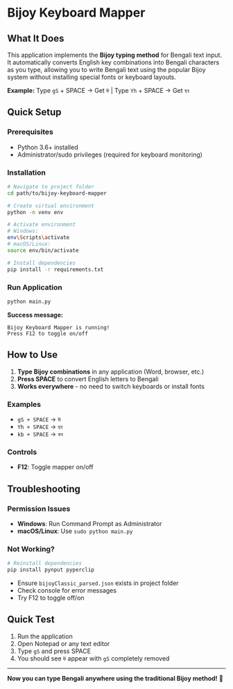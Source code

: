 # Bijoy Keyboard Mapper

## What It Does
This application implements the **Bijoy typing method** for Bengali text input. It automatically converts English key combinations into Bengali characters as you type, allowing you to write Bengali text using the popular Bijoy system without installing special fonts or keyboard layouts.

**Example:** Type `gS` + SPACE → Get `ঊ` | Type `Yh` + SPACE → Get `ছব`

## Quick Setup

### Prerequisites
- Python 3.6+ installed
- Administrator/sudo privileges (required for keyboard monitoring)

### Installation
```bash
# Navigate to project folder
cd path/to/bijoy-keyboard-mapper

# Create virtual environment
python -m venv env

# Activate environment
# Windows:
env\Scripts\activate
# macOS/Linux:
source env/bin/activate

# Install dependencies
pip install -r requirements.txt
```

### Run Application
```bash
python main.py
```

**Success message:**
```
Bijoy Keyboard Mapper is running!
Press F12 to toggle on/off
```

## How to Use
1. **Type Bijoy combinations** in any application (Word, browser, etc.)
2. **Press SPACE** to convert English letters to Bengali
3. **Works everywhere** - no need to switch keyboards or install fonts

### Examples
- `gS + SPACE` → `ঊ`
- `Yh + SPACE` → `ছব`
- `kb + SPACE` → `কব`

### Controls
- **F12**: Toggle mapper on/off

## Troubleshooting

### Permission Issues
- **Windows**: Run Command Prompt as Administrator
- **macOS/Linux**: Use `sudo python main.py`

### Not Working?
```bash
# Reinstall dependencies
pip install pynput pyperclip
```
- Ensure `bijoyClassic_parsed.json` exists in project folder
- Check console for error messages
- Try F12 to toggle off/on

## Quick Test
1. Run the application
2. Open Notepad or any text editor
3. Type `gS` and press SPACE
4. You should see `ঊ` appear with `gS` completely removed

---
**Now you can type Bengali anywhere using the traditional Bijoy method!** 🎉